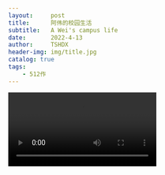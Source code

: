 ```yaml
---
layout:     post
title:      阿伟的校园生活
subtitle:   A Wei's campus life
date:       2022-4-13
author:     TSHDX
header-img: img/title.jpg
catalog: true
tags:
    - 512作
---
```


<video id="1.mp4" controls autoplay>
    <source src="1.mp4" type="img/1.mp4">
    <embed src="1.mp4" width="100%" height="480" autostart=false >                          
</video>
